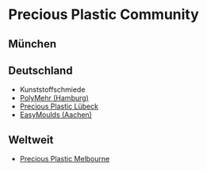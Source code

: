# Precious Plastic Community

## München

## Deutschland
* Kunststoffschmiede
* [PolyMehr (Hamburg)](https://polymehrhamburg.de/)
* [Precious Plastic Lübeck](https://allweshape.org/)
* [EasyMoulds (Aachen)](https://easymoulds.de)

## Weltweit
* [Precious Plastic Melbourne](https://www.instagram.com/preciousplasticmelbourne/)
